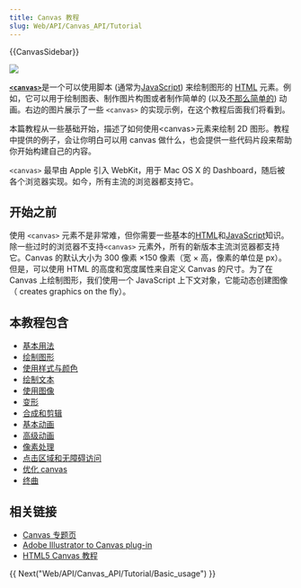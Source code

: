 ```yaml
---
title: Canvas 教程
slug: Web/API/Canvas_API/Tutorial
---
```

{{CanvasSidebar}}

[![](https://mdn.mozillademos.org/files/257/Canvas_tut_examples.jpg)](/zh-CN/docs/HTML/Canvas)

[**`<canvas>`**](/zh-CN/docs/Web/HTML/Element/canvas)是一个可以使用脚本 (通常为[JavaScript](/zh-CN/docs/JavaScript)) 来绘制图形的 [HTML](/zh-CN/docs/HTML) 元素。例如，它可以用于绘制图表、制作图片构图或者制作简单的 (以及[不那么简单的](/zh-CN/docs/Web/API/Canvas_API/A_basic_ray-caster)) 动画。右边的图片展示了一些 `<canvas>` 的实现示例，在这个教程后面我们将看到。

本篇教程从一些基础开始，描述了如何使用\<canvas>元素来绘制 2D 图形。教程中提供的例子，会让你明白可以用 canvas 做什么，也会提供一些代码片段来帮助你开始构建自己的内容。

`<canvas>` 最早由 Apple 引入 WebKit，用于 Mac OS X 的 Dashboard，随后被各个浏览器实现。如今，所有主流的浏览器都支持它。

## 开始之前

使用 `<canvas>` 元素不是非常难，但你需要一些基本的[HTML](/zh-CN/docs/HTML)和[JavaScript](/zh-CN/docs/JavaScript)知识。除一些过时的浏览器不支持`<canvas>` 元素外，所有的新版本主流浏览器都支持它。Canvas 的默认大小为 300 像素 ×150 像素（宽 × 高，像素的单位是 px）。但是，可以使用 HTML 的高度和宽度属性来自定义 Canvas 的尺寸。为了在 Canvas 上绘制图形，我们使用一个 JavaScript 上下文对象，它能动态创建图像（ creates graphics on the fly）。

## 本教程包含

- [基本用法](/zh-CN/docs/Web/API/Canvas_API/Tutorial/Basic_usage)
- [绘制图形](/zh-CN/docs/Web/API/Canvas_API/Tutorial/Drawing_shapes)
- [使用样式与颜色](/zh-CN/docs/Web/API/Canvas_API/Tutorial/Applying_styles_and_colors)
- [绘制文本](/zh-CN/docs/Web/API/Canvas_API/Tutorial/Drawing_text)
- [使用图像](/zh-CN/docs/Web/API/Canvas_API/Tutorial/Using_images)
- [变形](/zh-CN/docs/Web/API/Canvas_API/Tutorial/Transformations)
- [合成和剪辑](/zh-CN/docs/Web/API/Canvas_API/Tutorial/Compositing)
- [基本动画](/zh-CN/docs/Web/API/Canvas_API/Tutorial/Basic_animations)
- [高级动画](/zh-CN/docs/Web/API/Canvas_API/Tutorial/Advanced_animations)
- [像素处理](/zh-CN/docs/Web/API/Canvas_API/Tutorial/Pixel_manipulation_with_canvas)
- [点击区域和无障碍访问](/zh-CN/docs/Web/API/Canvas_API/Tutorial/Hit_regions_and_accessibility)
- [优化 canvas](/zh-CN/docs/Web/API/Canvas_API/Tutorial/Optimizing_canvas)
- [终曲](/zh-CN/docs/Web/API/Canvas_API/Tutorial/Finale)

## 相关链接

- [Canvas 专题页](/zh-CN/docs/Web/API/Canvas_API)
- [Adobe Illustrator to Canvas plug-in](http://visitmix.com/labs/ai2canvas/)
- [HTML5 Canvas 教程](http://www.html5canvastutorials.com/)

{{ Next("Web/API/Canvas_API/Tutorial/Basic_usage") }}
